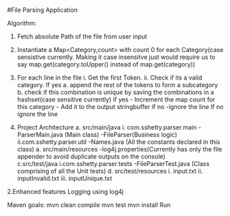 #File Parsing Application

Algorithm:
1. Fetch absolute Path of the file from user input
2. Instantiate a Map<Category,count> with count 0 for each Category(case sensistive currently. Making it case insensitve just would require us to say map.get(category.toUpper() instead of map.get(category))
2. For each line in the file
	i. Get the first Token.
	ii. Check if its a valid category. 
		If yes
			a. append the rest of the tokens to form a subcategory
			b. check if this combination is unique by saving the combinations in a hashset(case sensitive currently)
				if yes
				- Increment the map count for this category 
				- Add it to the output stringbuffer
				if no
				-ignore the line
		If no
			ignore the line


1. Project Architecture
	a. src/main/java
		i. com.sshetty.parser.main
			-ParserMain.java (Main class)
			-FileParser(Business logic)
		ii.com.sshetty.parser.util
			-Names.java (All the constants declared in this class)
	a. src/main/resources
		-log4j.properties(Currently has only the file appender to avoid duplicate outputs on the console)	
	c.src/test/java
		i.com.sshetty.parser.tests
			-FileParserTest.java (Class comprising of all the Unit tests)
	d. src/test/resources
		i.  input.txt
		ii. inputInvalid.txt
		iii. inputUnique.txt
		
2.Enhanced features
Logging using log4j


Maven goals:
mvn clean compile
mvn test
mvn install
Run
